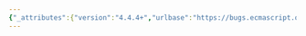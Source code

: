```yaml
---
{"_attributes":{"version":"4.4.4+","urlbase":"https://bugs.ecmascript.org/","maintainer":"dherman@mozilla.com"},"bug":{"bug_id":21,"creation_ts":"2011-02-14 16:03:00 -0800","short_desc":"String.prototype.match should not require built-in exec method","delta_ts":"2013-03-08 14:44:13 -0800","product":"Draft for 6th Edition","component":"restructure","version":"Initial draft July 12, 2011","rep_platform":"All","op_sys":"All","bug_status":"RESOLVED","resolution":"FIXED","priority":"Low","bug_severity":"enhancement","everconfirmed":true,"reporter":{"uid":"allen","name":"Allen Wirfs-Brock"},"assigned_to":{"uid":"allen","name":"Allen Wirfs-Brock"},"long_desc":[{"commentid":37,"comment_count":0,"who":{"uid":"allen","name":"Allen Wirfs-Brock"},"bug_when":"2011-02-14 16:03:28 -0800","thetext":"String.prototype.match (15.5.4.10) in ES5 is specified as calling the \"standard built-in\" RegExp.prototype.exec method.  In ES3 the \"standard built-in\" qualification was not present.  In general, for ES5 we tried to be explicit about when we expected to call the actual built-in method as opposed to whatever the actual current value of the property happens to be.  However, in some cases, such as this we may have unnecessarily over specified the requirement.\n\nFor example,the current specification precludes someone from extending RegExpo semantics and replacing the exec method with a new one that works by dispatching to either the built-in exec or extension code for the new semantics.  The match spec. requires actual [[Call]]'s of the exec and the algorithm doesn't really have any obvious dependency upon using the built-in method and not an ECMAScript code method.\n\nInstead of specifying use of the standard built-in method it should just do a [[Get]] to access the objects exec method."},{"commentid":39,"comment_count":1,"who":{"uid":"allen","name":"Allen Wirfs-Brock"},"bug_when":"2011-02-15 15:05:17 -0800","thetext":"In fact there are some dependencies upon using the built-in exec method.  The way the algorithm is coded assumes that after a call to exec, that the lastIndex property of the regexp object will have a Number value.  It doesn't do any coercion to ensure this. This assumption is valid for the built-in exec but might not be correct for an alternative exec method.\n\nTo correctly generalize the match method, the appropriate coercions would need to be added to the algorith."},{"commentid":3300,"comment_count":2,"who":{"uid":"allen","name":"Allen Wirfs-Brock"},"bug_when":"2013-03-07 14:43:37 -0800","thetext":"fixed in rev 14 editor's draft"},{"commentid":3326,"comment_count":3,"who":{"uid":"allen","name":"Allen Wirfs-Brock"},"bug_when":"2013-03-08 14:44:13 -0800","thetext":"in Rev 14 draft"}]}}
---
```

